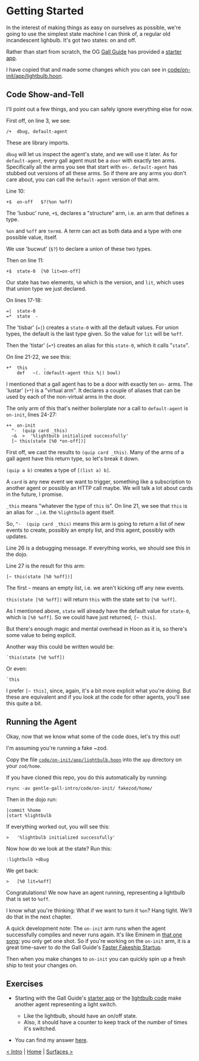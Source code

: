# Getting Started

In the interest of making things as easy on ourselves as possible, we're going to use the simplest state machine I can think of, a regular old incandescent lighbulb.  It's got two states: on and off.

Rather than start from scratch, the OG [Gall Guide](https://github.com/timlucmiptev/gall-guide) has provided a [starter app](https://github.com/timlucmiptev/gall-guide/blob/master/example-code/app/skeleton.hoon).  

I have copied that and made some changes which you can see in [code/on-init/app/lightbulb.hoon](code/on-init/app/lightbulb.hoon).

## Code Show-and-Tell

I'll point out a few things, and you can safely ignore everything else for now.

First off, on line 3, we see:
```
/+  dbug, default-agent
```

These are library imports.  

`dbug` will let us inspect the agent's state, and we will use it later.  As for `default-agent`, 
every gall agent must be a `door` with exactly ten arms.  Specifically all the arms you see that 
start with `on-`.  `default-agent` has stubbed out versions of all these arms.  So if there are 
any arms you don't care about, you can call the `default-agent` version of that arm.

Line 10:
```
+$  on-off   $?(%on %off)
```

The 'lusbuc' rune, `+$`, declares a "structure" arm, i.e. an arm that defines a type.  

`%on` and `%off` are `term`s.  A term can act as both data and a type with one possible value, 
itself.  

We use 'bucwut' (`$?`) to declare a union of these two types.  

Then on line 11:
```
+$  state-0  [%0 lit=on-off]
```

Our state has two elements, `%0` which is the version, and `lit`, which uses that union type we just declared.

On lines 17-18:
```
=|  state-0
=*  state  -
```

The 'tisbar' (`=|`) creates a `state-0` with all the default values.  For union types, 
the default is the last type given.  So the value for `lit` will be `%off`.  

Then the 'tistar' (`=*`) creates an alias for this `state-0`, which it calls "`state`".

On line 21-22, we see this:
```
+*  this      . 
    def   ~(. (default-agent this %|) bowl)
```

I mentioned that a gall agent has to be a door with exactly ten `on-` arms.  The 'lustar' (`+*`) is a "virtual arm".  It declares a couple of aliases that can be used by each of the non-virtual arms in the door.

The only arm of this that's neither boilerplate nor a call to `default-agent` is `on-init`, lines 
24-27:
```
++  on-init
  ^-  (quip card _this) 
  ~&  >  '%lightbulb initialized successfully'
  [~ this(state [%0 *on-off])]
```

First off, we cast the results to `(quip card _this)`.  Many of the arms of a gall agent have this return type, so let's break it down.

`(quip a b)` creates a type of `[(list a) b]`.  

A `card` is any new event we want to trigger, something like a subscription to another agent or possibly an HTTP call maybe.  We will talk a lot about cards in the future, I promise.

`_this` means "whatever the type of `this` is".  On line 21, we see that `this` is an alias for `.`, i.e. the `%lightbulb` agent itself.

So, `^-  (quip card _this)` means this arm is going to return a list of new events to create, possibly an empty list, and this agent, possibly with updates.  

Line 26 is a debugging message.  If everything works, we should see this in the dojo.

Line 27 is the result for this arm:
```
[~ this(state [%0 %off])]
```

The first `~` means an empty list, i.e. we aren't kicking off any new events.  

`this(state [%0 %off])` will return `this` with the state set to `[%0 %off]`.

As I mentioned above, `state` will already have the default value for `state-0`, which 
is `[%0 %off]`.  So we could have just returned, `[~ this]`.

But there's enough magic and mental overhead in Hoon as it is, so there's some value
to being explicit.

Another way this could be written would be:
```
`this(state [%0 %off])
```

Or even:
```
`this
```

I prefer `[~ this]`, since, again, it's a bit more explicit what you're doing.
But these are equivalent and if you look at the code for other agents, you'll see 
this quite a bit.

## Running the Agent

Okay, now that we know what some of the code does, let's try this out!

I'm assuming you're running a fake ~zod.  

Copy the file [`code/on-init/app/lightbulb.hoon`](code/on-init/app/lightbulb.hoon) into the `app` directory on your `zod/home`.

If you have cloned this repo, you do this automatically by running:
```
rsync -av gentle-gall-intro/code/on-init/ fakezod/home/
```

Then in the dojo run:
```
|commit %home
|start %lightbulb
```

If everything worked out, you will see this:
```
>   '%lightbulb initialized successfully'
```

Now how do we look at the state?  Run this:
```
:lightbulb +dbug
```

We get back:
```
>   [%0 lit=%off]                                                                                  
```

Congratulations!  We now have an agent running, representing a lightbulb that is set to `%off`.

I know what you're thinking: What if we want to turn it `%on`?  Hang tight.  We'll do that in the
next chapter.

A quick development note: The `on-init` arm runs when the agent successfully 
compiles and never runs again.  It's like Eminem in [that one song](https://www.youtube.com/watch?v=SW-BU6keEUw); 
you only get one shot.  So if you're working on the `on-init` arm, it is a great 
time-saver to do the Gall Guide's 
[Faster Fakeship Startup](https://github.com/timlucmiptev/gall-guide/blob/master/workflow.md#faster-fakeship-startup).  

Then when you make changes to `on-init` you can quickly spin up a fresh ship to test your
changes on.

## Exercises

- Starting with the Gall Guide's 
[starter app](https://github.com/timlucmiptev/gall-guide/blob/master/example-code/app/skeleton.hoon) 
or the [lightbulb code](code/on-init/app/lightbulb.hoon) make another agent representing a light switch.  
  - Like the lightbulb, should have an on/off state.
  - Also, it should have a counter to keep track of the number of times it's switched.

- You can find my answer [here](code/answers/lightswitch-init.hoon).

[&lt; Intro](intro.md) | [Home](overview.md) | [Surfaces &gt;](sur.md)
